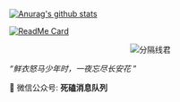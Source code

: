 [![Anurag's github stats](https://github-readme-stats.vercel.app/api?username=AhaMessageQueue&show_icons=true&count_private=true&theme=buefy)](https://github.com/anuraghazra/github-readme-stats)

[![ReadMe Card](https://github-readme-stats.vercel.app/api/pin/?username=AhaMessageQueue&repo=paxos_raft_protocol&show_icons=true&theme=radical)](https://github.com/anuraghazra/github-readme-stats)

<p align="center">
    <img src="https://james-1258744956.cos.ap-shanghai.myqcloud.com/thingsboard-mqtt-part2/dog_bone.gif" alt="分隔线君">
</p>

*“鲜衣怒马少年时，一夜忘尽长安花* ”



:seedling: ​微信公众号: **死磕消息队列**


